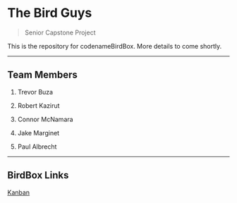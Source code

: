 # The Bird Guys

> Senior Capstone Project

This is the repository for codenameBirdBox. More details to come shortly.

***

## Team Members

1. Trevor Buza

2. Robert Kazirut

3. Connor McNamara

4. Jake Marginet

5. Paul Albrecht

***

   ## BirdBox Links

   [Kanban](https://trello.com/b/9zt1aQkv/birdguykanban)

   